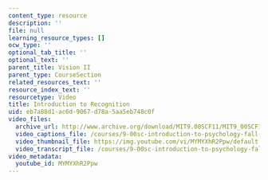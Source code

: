 ```yaml
---
content_type: resource
description: ''
file: null
learning_resource_types: []
ocw_type: ''
optional_tab_title: ''
optional_text: ''
parent_title: Vision II
parent_type: CourseSection
related_resources_text: ''
resource_index_text: ''
resourcetype: Video
title: Introduction to Recognition
uid: eb7a88d1-ac6d-9067-d78a-5aa5eb748c0f
video_files:
  archive_url: http://www.archive.org/download/MIT9.00SCF11/MIT9_00SCF11_lec06_300k.mp4
  video_captions_file: /courses/9-00sc-introduction-to-psychology-fall-2011/799e5aca91555729a141d6571d8197cf_MYMYXhR2Ppw.vtt
  video_thumbnail_file: https://img.youtube.com/vi/MYMYXhR2Ppw/default.jpg
  video_transcript_file: /courses/9-00sc-introduction-to-psychology-fall-2011/8799113d04044413915f8e6806e911f7_MYMYXhR2Ppw.pdf
video_metadata:
  youtube_id: MYMYXhR2Ppw
---
```

